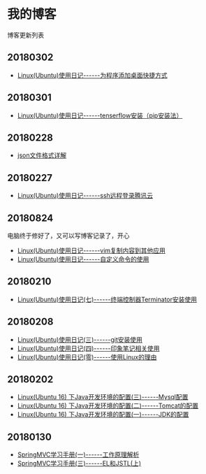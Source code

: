 # 我的博客
博客更新列表
## 20180302
- [Linux(Ubuntu)使用日记------为程序添加桌面快捷方式](http://www.cnblogs.com/hwtblog/p/8495262.html)
## 20180301
- [Linux(Ubuntu)使用日记------tenserflow安装（pip安装法）](http://www.cnblogs.com/hwtblog/p/8486657.html)
## 20180228
- [json文件格式详解](http://www.cnblogs.com/hwtblog/p/8483573.html)
## 20180227
- [Linux(Ubuntu)使用日记------ssh远程登录腾讯云](http://www.cnblogs.com/hwtblog/p/8479631.html)
## 20180824
电脑终于修好了，又可以写博客记录了，开心
- [Linux(Ubuntu)使用日记------vim复制内容到其他应用](http://www.cnblogs.com/hwtblog/p/8466207.html)
- [Linux(Ubuntu)使用日记------自定义命令的使用](http://www.cnblogs.com/hwtblog/p/8466428.html)

## 20180210
- [Linux(Ubuntu)使用日记(七)------终端控制器Terminator安装使用](http://www.cnblogs.com/hwtblog/p/8438030.html)
## 20180208
- [Linux(Ubuntu)使用日记(三)------git安装使用](http://www.cnblogs.com/hwtblog/p/8431332.html)
- [Linux(Ubuntu)使用日记(四)------印象笔记相关使用](http://www.cnblogs.com/hwtblog/p/8422561.html)
- [Linux(Ubuntu)使用日记(零)------使用Linux的理由](http://www.cnblogs.com/hwtblog/p/8412767.html)
## 20180202
- [Linux(Ubuntu 16) 下Java开发环境的配置(三)------Mysql配置](http://www.cnblogs.com/hwtblog/p/8406057.html)
- [Linux(Ubuntu 16) 下Java开发环境的配置(二)------Tomcat的配置](http://www.cnblogs.com/hwtblog/p/8404579.html)
- [Linux(Ubuntu 16) 下Java开发环境的配置(一)------JDK的配置](http://www.cnblogs.com/hwtblog/p/8404473.html)

## 20180130
- [SpringMVC学习手册(一)------工作原理解析](http://www.cnblogs.com/hwtblog/p/8386614.html)
- [SpringMVC学习手册(三)------EL和JSTL(上)](http://www.cnblogs.com/hwtblog/p/8386630.html)
